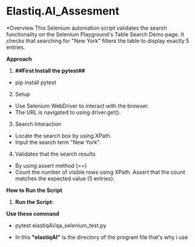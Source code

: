 # Elastiq.AI_Assesment

*Overview
This Selenium automation script validates the search functionality on the Selenium Playground's Table Search Demo page. It checks that searching for "New York" filters the table to display exactly 5 entries.

**Approach**
1. **##First Install the pytest##**

- pip install pytest

2. Setup

- Use Selenium WebDriver to interact with the browser.
- The URL is navigated to using driver.get().

3. Search Interaction
- Locate the search box by using XPath.
- Input the search term "New York".

4. Validates that the search results 

- By using assert method (==) 
- Count the number of visible rows using XPath.
Assert that the count matches the expected value (5 entries).

**How to Run the Script**
1. **Run the Script:**

**Use these command**

- pytest elastiqAI/qa_selenium_test.py  

- In this **"elastiqAI"** is the directory of the program file that's why i use

